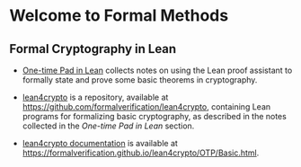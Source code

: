 # Welcome to Formal Methods

## Formal Cryptography in Lean

+  [One-time Pad in Lean][]  collects notes on using the Lean proof assistant to formally
   state and prove some basic theorems in cryptography.

+  [lean4crypto][] is a repository, available at <https://github.com/formalverification/lean4crypto>,
   containing Lean programs for formalizing basic cryptography, as described in the notes collected in the *One-time Pad in Lean* section.

+  [lean4crypto documentation][] is available at <https://formalverification.github.io/lean4crypto/OTP/Basic.html>.

[lean4crypto]: https://github.com/formalverification/lean4crypto
[lean4crypto documentation]: https://formalverification.github.io/lean4crypto/OTP/Basic.html
[One-time Pad in Lean]: https://formalmethods.io/crypto/otp/otp-basics/
